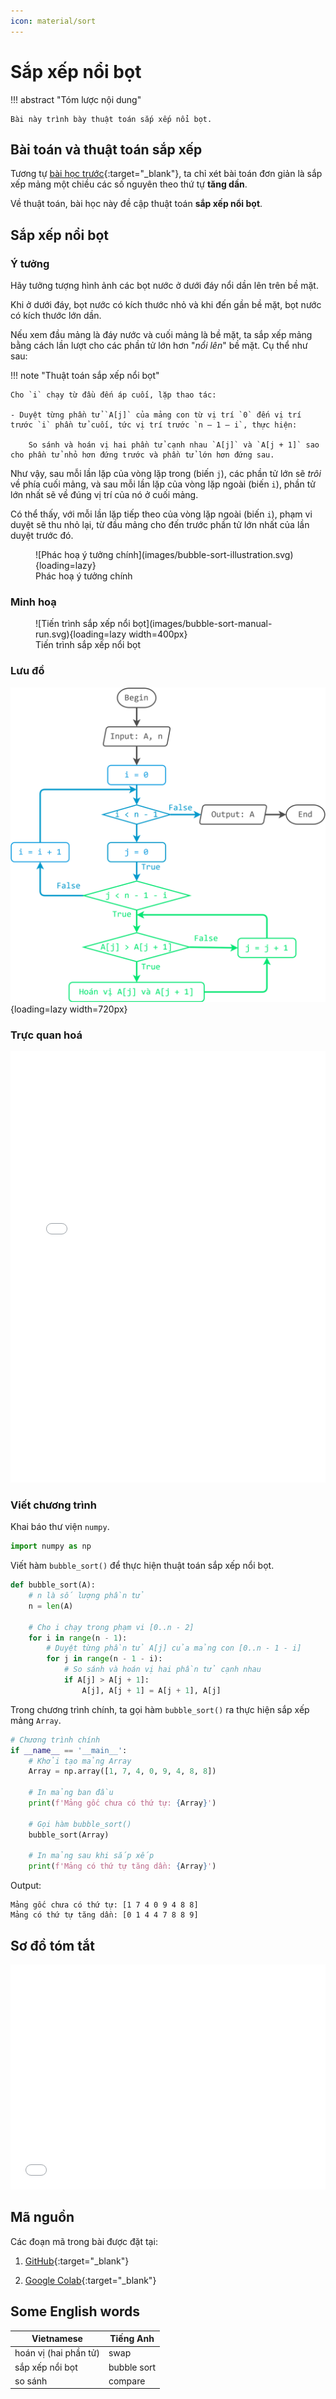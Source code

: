 ```yaml
---
icon: material/sort
---
```


# Sắp xếp nổi bọt

!!! abstract "Tóm lược nội dung"

    Bài này trình bày thuật toán sắp xếp nổi bọt.

## Bài toán và thuật toán sắp xếp

Tương tự [bài học trước](./selection-sort.md#bai-toan-va-thuat-toan-sap-xep){:target="_blank"}, ta chỉ xét bài toán đơn giản là sắp xếp mảng một chiều các số nguyên theo thứ tự **tăng dần**.

Về thuật toán, bài học này đề cập thuật toán **sắp xếp nổi bọt**.

## Sắp xếp nổi bọt

### Ý tưởng

Hãy tưởng tượng hình ảnh các bọt nước ở dưới đáy nổi dần lên trên bề mặt.

Khi ở dưới đáy, bọt nước có kích thước nhỏ và khi đến gần bề mặt, bọt nước có kích thước lớn dần.

Nếu xem đầu mảng là đáy nước và cuối mảng là bề mặt, ta sắp xếp mảng bằng cách lần lượt cho các phần tử lớn hơn "*nổi lên*" bề mặt. Cụ thể như sau:

!!! note "Thuật toán sắp xếp nổi bọt"

    Cho `i` chạy từ đầu đến áp cuối, lặp thao tác:
    
    - Duyệt từng phần tử `A[j]` của mảng con từ vị trí `0` đến vị trí trước `i` phần tử cuối, tức vị trí trước `n – 1 – i`, thực hiện:

        So sánh và hoán vị hai phần tử cạnh nhau `A[j]` và `A[j + 1]` sao cho phần tử nhỏ hơn đứng trước và phần tử lớn hơn đứng sau.

Như vậy, sau mỗi lần lặp của vòng lặp trong (biến `j`), các phần tử lớn sẽ *trôi* về phía cuối mảng, và sau mỗi lần lặp của vòng lặp ngoài (biến `i`), phần tử lớn nhất sẽ về đúng vị trí của nó ở cuối mảng.

Có thể thấy, với mỗi lần lặp tiếp theo của vòng lặp ngoài (biến `i`), phạm vi duyệt sẽ thu nhỏ lại, từ đầu mảng cho đến trước phần tử lớn nhất của lần duyệt trước đó.  

<figure markdown="span">
![Phác hoạ ý tưởng chính](images/bubble-sort-illustration.svg){loading=lazy}
<figcaption>Phác hoạ ý tưởng chính</figcaption>
</figure>

### Minh hoạ

<figure markdown="span">
![Tiến trình sắp xếp nổi bọt](images/bubble-sort-manual-run.svg){loading=lazy width=400px}
<figcaption>Tiến trình sắp xếp nổi bọt</figcaption>
</figure>

### Lưu đồ

![Lưu đồ sắp xếp nổi bọt](images/bubble-sort-flowchart.svg){loading=lazy width=720px}

### Trực quan hoá

<div>
    <iframe width="100%" height="690px" frameBorder=0 src="../visualize/bubble-sort.html"></iframe>
</div>  

### Viết chương trình

Khai báo thư viện `numpy`.

```py linenums="1"
import numpy as np
```

Viết hàm `bubble_sort()` để thực hiện thuật toán sắp xếp nổi bọt.

```py linenums="4"
def bubble_sort(A):
    # n là số lượng phần tử
    n = len(A)

    # Cho i chạy trong phạm vi [0..n - 2]
    for i in range(n - 1):
        # Duyệt từng phần tử A[j] của mảng con [0..n - 1 - i]
        for j in range(n - 1 - i):
            # So sánh và hoán vị hai phần tử cạnh nhau
            if A[j] > A[j + 1]:
                A[j], A[j + 1] = A[j + 1], A[j]
```

Trong chương trình chính, ta gọi hàm `bubble_sort()` ra thực hiện sắp xếp mảng `Array`.

```py linenums="17"
# Chương trình chính
if __name__ == '__main__':
    # Khởi tạo mảng Array
    Array = np.array([1, 7, 4, 0, 9, 4, 8, 8])

    # In mảng ban đầu
    print(f'Mảng gốc chưa có thứ tự: {Array}')

    # Gọi hàm bubble_sort()
    bubble_sort(Array)

    # In mảng sau khi sắp xếp
    print(f'Mảng có thứ tự tăng dần: {Array}')
```

Output:

```pycon
Mảng gốc chưa có thứ tự: [1 7 4 0 9 4 8 8]
Mảng có thứ tự tăng dần: [0 1 4 4 7 8 8 9]
```

## Sơ đồ tóm tắt

<div>
    <iframe style="width: 100%; height: 360px" frameBorder=0 src="../mindmaps/bubble-sort.html">Sơ đồ tóm tắt</iframe>
</div>

## Mã nguồn

Các đoạn mã trong bài được đặt tại:

1. [GitHub](https://github.com/vtchitruong/gdpt-2018/blob/main/grade-11/topic-f2/bubble-sort.py){:target="_blank"}

2. [Google Colab](https://colab.research.google.com/drive/1c3INW2H5BhjXAfn18KiXWXlA0vLvDo7n?usp=sharing){:target="_blank"}

## Some English words

| Vietnamese | Tiếng Anh | 
| --- | --- |
| hoán vị (hai phần tử) | swap |
| sắp xếp nổi bọt | bubble sort |
| so sánh | compare |